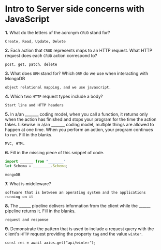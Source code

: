 # Intro to Server side concerns with JavaScript

**1.** What do the letters of the acronym `CRUD` stand for?
<!-- enter you answer in the space below -->
```
Create, Read, Update, Delete
```
**2.** Each action that `CRUD` represents maps to an HTTP request. What HTTP request does each `CRUD` action correspond to?
<!-- enter you answer in the space below -->
```
post, get, patch, delete
```
**3.** What does `ORM` stand for? Which `ORM` do we use when interacting with MongoDB
<!-- enter you answer in the space below -->
```
object relational mapping, and we use javascript.
```
**4.** Which two `HTTP` request types include a body?
<!-- enter you answer in the space below -->
```
Start line and HTTP headers
```
**5.** In a/an _______ coding model, when you call a function, it returns only when the action has finished and stops your program for the time the action takes. Likewise in a/an _______ coding model, multiple things are allowed to happen at one time. When you perform an action, your program continues to run.  Fill in the blanks.
<!-- enter you answer in the space below -->
```
MVC, HTML
```

**6.** Fill in the missing piece of this snippet of code.
```js
import ______ from "_______"
let Schema = ________.Schema;
```
<!-- enter you answer in the space below -->
```
mongoDB
```
**7.** What is middleware?
<!-- enter you answer in the space below -->
```
software that is between an operating system and the applications running on it 
```
**8.** The ______ pipeline delivers information from the client while the ______ pipeline returns it. Fill in the blanks. 
<!-- enter you answer in the space below -->
```
request and response 
```
**9.** 
Demonstrate the pattern that is used to include a request query with the client's `HTTP` request providing the property `tag` and the value `winter`.
<!-- enter you answer in the space below -->
```
const res = await axios.get("api/winter");
```